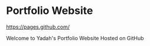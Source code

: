 # Portfolio Website
https://pages.github.com/ 

<!DOCTYPE html>
<html>
    <body>
        <p> Welcome to Yadah's Portfolio Website Hosted on GitHub</p>
    </body>
</html>
